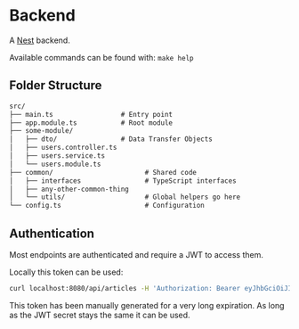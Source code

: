 # Backend

A [Nest](https://github.com/nestjs/nest) backend.

Available commands can be found with: `make help`

## Folder Structure

```txt
src/
├── main.ts                 # Entry point
├── app.module.ts           # Root module
├── some-module/
│   ├── dto/                # Data Transfer Objects
│   ├── users.controller.ts
│   ├── users.service.ts
│   └── users.module.ts
├── common/                       # Shared code
│   ├── interfaces                # TypeScript interfaces
│   ├── any-other-common-thing
│   └── utils/                    # Global helpers go here
└── config.ts                     # Configuration
```

<!-- TODO: remove all port fallbacks across the code and use config -->
<!-- TODO: move towards vitest to use same test framework as frontend -->

## Authentication

Most endpoints are authenticated and require a JWT to access them.

Locally this token can be used:

```sh
curl localhost:8080/api/articles -H 'Authorization: Bearer eyJhbGciOiJIUzI1NiIsInR5cCI6IkpXVCJ9.eyJzdWIiOjEsImVtYWlsIjoiYWRtaW5AbG9jYWwuY29tIiwiaWF0IjoxNzU2NjU3OTEyLCJleHAiOjY0OTAyOTc5MTJ9.v5yd9UItMQh7Sj48dZn7qC1eIoNZ3iJNJyUH-UBZZ3c'
```

This token has been manually generated for a very long expiration.
As long as the JWT secret stays the same it can be used.
